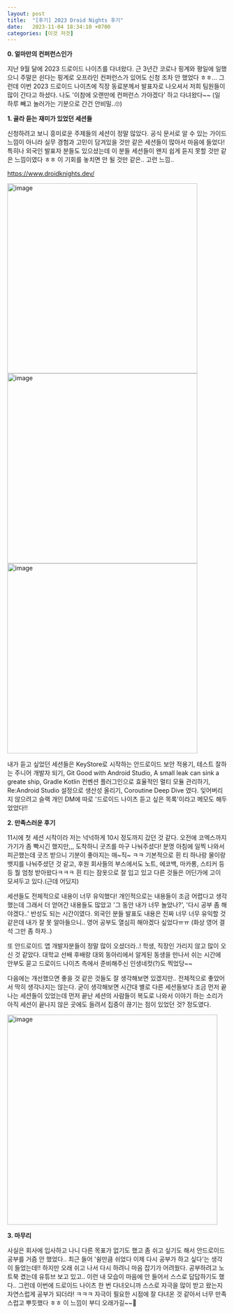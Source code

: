 ```yaml
---
layout: post
title:  "[후기] 2023 Droid Nights 후기"
date:   2023-11-04 18:34:10 +0700
categories: [이것 저것]
---
```


**0. 얼마만의 컨퍼런스인가**

지난 9월 달에 2023 드로이드 나이츠를 다녀왔다. 근 3년간 코로나 핑계와 평일에 일했으니 주말은 쉰다는 핑계로 오프라인 컨퍼런스가 있어도 신청 조차 안 했었다 ㅎㅎ... 그런데 이번 2023 드로이드 나이츠에 직장 동료분께서 발표자로 나오셔서 저희 팀원들이 많이 간다고 하셨다. 나도 '이참에 오랜만에 컨퍼런스 가야겠다' 하고 다녀왔다~~ (일 하루 빼고 놀러가는 기분으로 간건 안비밀..🙄)

**1. 골라 듣는 재미가 있었던 세션들**

신청하려고 보니 흥미로운 주제들의 세션이 정말 많았다. 공식 문서로 알 수 있는 가이드 느낌이 아니라 실무 경험과 고민이 담겨있을 것만 같은 세션들이 많아서 마음에 들었다! 특히나 외국인 발표자 분들도 있으셨는데 이 분들 세션들이 왠지 쉽게 듣지 못할 것만 같은 느낌이였다 ㅎㅎ 이 기회를 놓치면 안 될 것만 같은.. 고런 느낌..

https://www.droidknights.dev/

<img width="435" alt="image" src="https://github.com/heechokim/newblog/assets/31889335/c30e9bfd-737d-453e-8d1f-d8573ab18760">
<img width="435" alt="image" src="https://github.com/heechokim/newblog/assets/31889335/e4802302-4970-4cf1-9cdc-14354c5799f7">
<img width="435" alt="image" src="https://github.com/heechokim/newblog/assets/31889335/94af9b99-2343-40fb-b4ab-90b91cce68fd">

내가 듣고 싶었던 세션들은 KeyStore로 시작하는 안드로이드 보안 적용기, 테스트 잘하는 주니어 개발자 되기, Git Good with Android Studio, A small leak can sink a greate ship, Gradle Kotlin 컨벤션 플러그인으로 효율적인 멀티 모듈 관리하기, Re:Android Studio 설정으로 생산성 올리기, Coroutine Deep Dive 였다. 잊어버리지 않으려고 슬랙 개인 DM에 따로 '드로이드 나이츠 듣고 싶은 목록'이라고 메모도 해두었었다!!

**2. 만족스러운 후기**

11시에 첫 세션 시작이라 저는 넉넉하게 10시 정도까지 갔던 것 같다. 오전에 코엑스까지 가기가 좀 빡시긴 했지만,,, 도착하니 굿즈를 마구 나눠주셨다! 분명 아침에 일찍 나와서 피곤했는데 굿즈 받으니 기분이 좋아지는 매~직~ ㅋㅋ 기본적으로 흰 티 하나랑 물이랑 뱃지를 나눠주셨던 것 같고, 후원 회사들의 부스에서도 노트, 에코백, 마카롱, 스티커 등등 뭘 엄청 받아왔다ㅋㅋㅋ 흰 티는 잠옷으로 잘 입고 있고 다른 것들은 어딘가에 고이 모셔두고 있다.(근데 어딨지)

세션들도 전체적으로 내용이 너무 유익했다! 개인적으로는 내용들이 조금 어렵다고 생각했는데 그래서 더 얻어간 내용들도 많았고 '그 동안 내가 너무 놀았나?', '다시 공부 좀 해야겠다..' 반성도 되는 시간이였다. 외국인 분들 발표도 내용은 진짜 너무 너무 유익할 것 같은데 내가 잘 못 알아들으니.. 영어 공부도 열심히 해야겠다 싶었다ㅠㅠ (화상 영어 결석 그만 좀 하자..)

또 안드로이드 앱 개발자분들이 정말 많이 오셨더라..! 학생, 직장인 가리지 않고 많이 오신 것 같았다. 대학교 선배 후배랑 대외 동아리에서 알게된 동생을 만나서 쉬는 시간에 안부도 묻고 드로이드 나이츠 측에서 준비해주신 인생네컷(?)도 찍었당~~

다음에는 개선했으면 좋을 것 같은 것들도 잘 생각해보면 있겠지만.. 전체적으로 좋았어서 딱히 생각나지는 않는다. 굳이 생각해보면 시간대 별로 다른 세션들보다 조금 먼저 끝나는 세션들이 있었는데 먼저 끝난 세션의 사람들이 복도로 나와서 이야기 하는 소리가 아직 세션이 끝나지 않은 곳에도 들려서 집중이 끊기는 점이 있었던 것? 정도였다.

<img width="481" alt="image" src="https://github.com/heechokim/newblog/assets/31889335/6c5b885a-76b3-4a7c-abf3-10be16cfba7b">

**3. 마무리**

사실은 회사에 입사하고 나니 다른 목표가 없기도 했고 좀 쉬고 싶기도 해서 안드로이드 공부를 거즘 안 했었다.. 최근 들어 '쉴만큼 쉬었다 이제 다시 공부가 하고 싶다'는 생각이 들었는데!! 하지만 오래 쉬고 나서 다시 하려니 마음 잡기가 어려웠다. 공부하려고 노트북 켰는데 유튜브 보고 있고.. 이런 내 모습이 마음에 안 들어서 스스로 답답하기도 했다.. 그런데 이번에 드로이드 나이츠 한 번 다녀오니까 스스로 자극을 많이 받고 왔는지 자연스럽게 공부가 되더라! ㅋㅋㅋ 자극이 필요한 시점에 잘 다녀온 것 같아서 너무 만족스럽고 뿌듯했다 ㅎㅎ 이 느낌이 부디 오래가길~~🙂